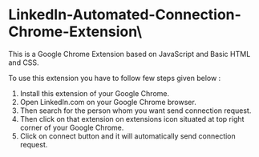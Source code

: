 # LinkedIn-Automated-Connection-Chrome-Extension\

This is a Google Chrome Extension based on JavaScript and Basic HTML and CSS.

To use this extension you have to follow few steps given below :

1. Install this extension of your Google Chrome.
2. Open LinkedIn.com on your Google Chrome browser.
3. Then search for the person whom you want send connection request.
4. Then click on that extension on extensions icon situated at top right corner of your Google Chrome.
5. Click on connect button and it will automatically send connection request.
